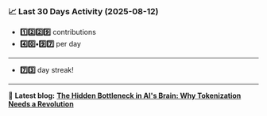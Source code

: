 <!--START_STATS-->
### 📈 Last 30 Days Activity (2025-08-12)  
- **1️⃣2️⃣2️⃣9️⃣** contributions  
- **4️⃣0️⃣•9️⃣7️⃣** per day
---
- **7️⃣3️⃣** day streak!
---
📝 **Latest blog:** [**The Hidden Bottleneck in AI's Brain: Why Tokenization Needs a Revolution**](https://andriak.com/blog/tokenization-revolution)
<!--END_STATS-->
